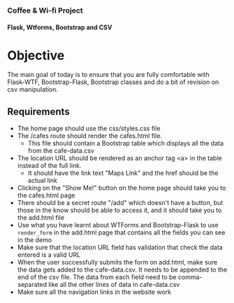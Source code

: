 ### Coffee & Wi-fi Project
#### Flask, Wtforms, Bootstrap and CSV
# Objective
The main goal of today is to ensure that you are fully comfortable with Flask-WTF, 
Bootstrap-Flask, Bootstrap classes and do a bit of revision on csv manipulation.

## Requirements

- The home page should use the css/styles.css file
- The /cafes route should render the cafes.html file.
  - This file should contain a Bootstrap table which displays all the data from the cafe-data.csv
- The location URL should be rendered as an anchor tag \<a> in the table instead of the full link. 
  - It should have the link text "Maps Link" and the href should be the actual link
- Clicking on the "Show Me!" button on the home page should take you to the cafes.html page
- There should be a secret route "/add" which doesn't have a button, but those in the know should be able to access it, and it should take you to the add.html file
- Use what you have learnt about WTForms and Bootstrap-Flask to use ```render_form``` in the add.html page that contains all the fields you can see in the demo
- Make sure that the location URL field has validation that check the data entered is a valid URL
- When the user successfully submits the form on add.html, make sure the data gets added to the cafe-data.csv. It needs to be appended to the end of the csv file. The data from each field need to be comma-separated like all the other lines of data in cafe-data.csv
- Make sure all the navigation links in the website work
